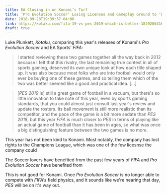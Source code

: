 ```yaml
---
title: EA Closing in on Konami’s Turf
title: ‘Pro Evolution Soccer’ Losing Licenses and Gameplay Ground to ‘FIFA’
date: 2018-09-28T19:39:37-04:00
link: https://kotaku.com/fifa-19-vs-pes-2019-which-is-better-1829286316
draft: true
---
```


Luke Plunkett, *Kotaku*, comparing this year's releases of Konami's *Pro Evolution Soccer* and EA Sports' *FIFA*: 

> I started reviewing these two games together all the way back in 2012 because I felt that this rivalry, the last remaining true contest in all of sports gaming, deserved its own unique look at how each title shaped up. It was also because most folks who are into football would only ever be buying one of these games, and so telling them which of the two was better seemed like a good and practical idea. [...]

> [*PES 2019* is] still a great game of football in a vacuum, but there's so little innovation to take note of this year, even by sports gaming standards, that you could almost just consult last year's review and update the rosters. Its ball movement is still more realistic than its competitor, and the pace of the game is a bit more sedate than *PES 2018*, but this year *FIFA* is much closer to *PES* in terms of playing like an actual game of football than it has been in ages, so what was once a big distinguishing feature between the two games is no more.

This year has not been kind to Konami. Most notably, the company has lost rights to the Champions League, which was one of the few licesnse the company could 

The Soccer lovers have benefited from the past few years of *FIFA* and *Pro Evolution Soccer* have benefited from 

This is not good for Konami. Once *Pro Evolution Soccer* is no longer able to compete with *FIFA's* field physics, and it sounds like we're nearing that day, *PES* will be on it's way out. 